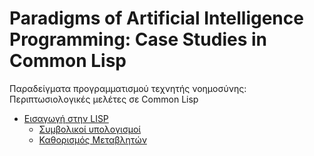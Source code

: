 # Paradigms of Artificial Intelligence Programming: Case Studies in Common Lisp
Παραδείγματα προγραμματισμού τεχνητής νοημοσύνης: Περιπτωσιολογικές μελέτες σε Common Lisp

- [Εισαγωγή στην LISP](./introduction-to-lisp)
    - [Συμβολικοί υπολογισμοί](./introduction-to-lisp/symbolic-computation.lisp)
    - [Καθορισμός Μεταβλητών](./introduction-to-lisp/variable-declaration.lisp)